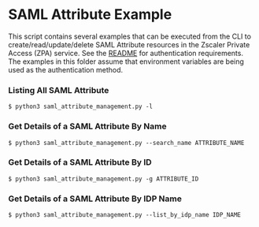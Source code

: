 SAML Attribute Example
======================

This script contains several examples that can be executed from the CLI to create/read/update/delete SAML Attribute resources in the Zscaler Private Access (ZPA) service. See the [README](../README.md) for authentication requirements. The examples in this folder assume that environment variables are being used as the authentication method.

### Listing All SAML Attribute

```shell
$ python3 saml_attribute_management.py -l
```

### Get Details of a SAML Attribute By Name

```shell
$ python3 saml_attribute_management.py --search_name ATTRIBUTE_NAME
```

### Get Details of a SAML Attribute By ID

```shell
$ python3 saml_attribute_management.py -g ATTRIBUTE_ID
```

### Get Details of a SAML Attribute By IDP Name

```shell
$ python3 saml_attribute_management.py --list_by_idp_name IDP_NAME
```
